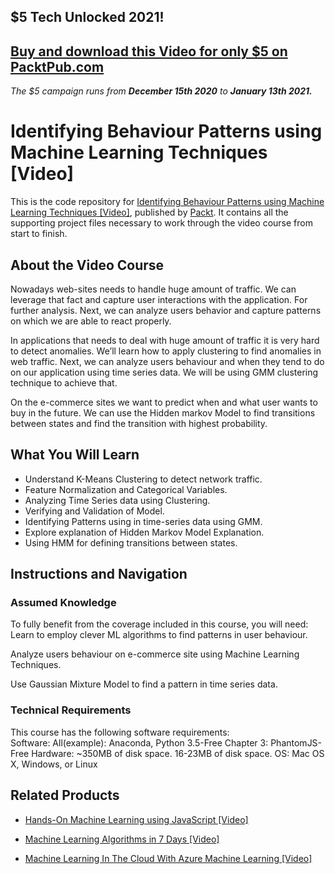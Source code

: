 ## $5 Tech Unlocked 2021!
[Buy and download this Video for only $5 on PacktPub.com](https://www.packtpub.com/product/identifying-behaviour-patterns-using-machine-learning-techniques-video/9781788621885)
-----
*The $5 campaign         runs from __December 15th 2020__ to __January 13th 2021.__*

# Identifying Behaviour Patterns using Machine Learning Techniques [Video]
This is the code repository for [Identifying Behaviour Patterns using Machine Learning Techniques [Video]](https://www.packtpub.com/big-data-and-business-intelligence/identifying-behaviour-patterns-using-machine-learning-techniques-?utm_source=github&utm_medium=repository&utm_campaign=9781788621885), published by [Packt](https://www.packtpub.com/?utm_source=github). It contains all the supporting project files necessary to work through the video course from start to finish.
## About the Video Course
Nowadays web-sites needs to handle huge amount of traffic. We can leverage that fact and capture user interactions with the application. For further analysis. Next, we can analyze users behavior and capture patterns on which we are able to react properly. 

In applications that needs to deal with huge amount of traffic it is very hard to detect anomalies. We’ll learn how to apply clustering to find anomalies in web traffic. Next, we can analyze users behaviour and when they tend to do on our application using time series data. We will be using GMM clustering technique to achieve that.

On the e-commerce sites we want to predict when and what user wants to buy in the future. We can use the Hidden markov Model to find transitions between states and find the transition with highest probability.

<H2>What You Will Learn</H2>
<DIV class=book-info-will-learn-text>
<UL>
<LI>Understand K-Means Clustering to detect network traffic. 
<LI>Feature Normalization and Categorical Variables. 
<LI>Analyzing Time Series data using Clustering. 
<LI>Verifying and Validation of Model. 
<LI>Identifying Patterns using in time-series data using GMM. 
<LI>Explore explanation of Hidden Markov Model Explanation.&nbsp; 
<LI>Using HMM for defining transitions between states. </LI></UL></DIV>

## Instructions and Navigation
### Assumed Knowledge
To fully benefit from the coverage included in this course, you will need:<br/>
 Learn to employ clever ML algorithms to find patterns in user behaviour.

 Analyze users behaviour on e-commerce site using Machine Learning Techniques.

 Use Gaussian Mixture Model to find a pattern in time series data.
### Technical Requirements
This course has the following software requirements:<br/>
Software:
All(example): Anaconda, Python 3.5-Free
Chapter 3: PhantomJS-Free
Hardware:
~350MB of disk space.
16-23MB of disk space.
OS: Mac OS X, Windows, or Linux

## Related Products
* [Hands-On Machine Learning using JavaScript [Video]](https://www.packtpub.com/application-development/hands-machine-learning-using-javascript-video?utm_source=github&utm_medium=repository&utm_campaign=9781789613360)

* [Machine Learning Algorithms in 7 Days [Video]](https://www.packtpub.com/big-data-and-business-intelligence/machine-learning-algorithms-7-days-video?utm_source=github&utm_medium=repository&utm_campaign=9781789800289)

* [Machine Learning In The Cloud With Azure Machine Learning [Video]](https://www.packtpub.com/application-development/machine-learning-cloud-azure-machine-learning-video?utm_source=github&utm_medium=repository&utm_campaign=9781789347524)

